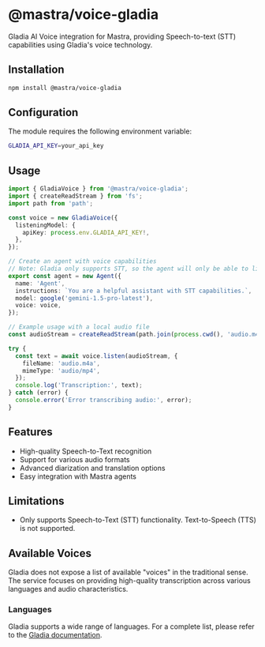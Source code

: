 # @mastra/voice-gladia

Gladia AI Voice integration for Mastra, providing Speech-to-text (STT) capabilities using Gladia's voice technology.

## Installation

```bash
npm install @mastra/voice-gladia
```

## Configuration

The module requires the following environment variable:

```bash
GLADIA_API_KEY=your_api_key
```

## Usage

```typescript
import { GladiaVoice } from '@mastra/voice-gladia';
import { createReadStream } from 'fs';
import path from 'path';

const voice = new GladiaVoice({
  listeningModel: {
    apiKey: process.env.GLADIA_API_KEY!,
  },
});

// Create an agent with voice capabilities
// Note: Gladia only supports STT, so the agent will only be able to listen.
export const agent = new Agent({
  name: 'Agent',
  instructions: `You are a helpful assistant with STT capabilities.`,
  model: google('gemini-1.5-pro-latest'),
  voice: voice,
});

// Example usage with a local audio file
const audioStream = createReadStream(path.join(process.cwd(), 'audio.m4a'));

try {
  const text = await voice.listen(audioStream, {
    fileName: 'audio.m4a',
    mimeType: 'audio/mp4',
  });
  console.log('Transcription:', text);
} catch (error) {
  console.error('Error transcribing audio:', error);
}
```

## Features

- High-quality Speech-to-Text recognition
- Support for various audio formats
- Advanced diarization and translation options
- Easy integration with Mastra agents

## Limitations

- Only supports Speech-to-Text (STT) functionality. Text-to-Speech (TTS) is not supported.

## Available Voices

Gladia does not expose a list of available "voices" in the traditional sense. The service focuses on providing high-quality transcription across various languages and audio characteristics.

### Languages

Gladia supports a wide range of languages. For a complete list, please refer to the [Gladia documentation](https://docs.gladia.io/).
